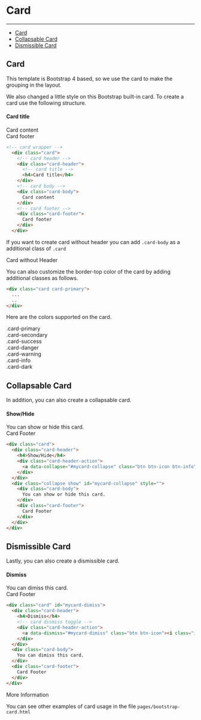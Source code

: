 # Card

---

- [Card](#card)
- [Collapsable Card](#card-collapsable)
- [Dismissible Card](#card-dismissible)

<a name="card"></a>

## Card
This template is Bootstrap 4 based, so we use the card to make the grouping in the layout.

We also changed a little style on this Bootstrap built-in card. To create a card use the following structure.

<div class="preview">
  <div class="card">
    <div class="card-header">
      <h4>Card title</h4>
    </div>
    <div class="card-body">
      Card content
    </div>
    <div class="card-footer">
      Card footer
    </div>
  </div>
</div>

```html
<!-- card wrapper -->
  <div class="card">
    <!-- card header -->
    <div class="card-header">
      <!-- card title -->
      <h4>Card title</h4>
    </div>
    <!-- card body -->
    <div class="card-body">
      Card content
    </div>
    <!-- card footer -->
    <div class="card-footer">
      Card footer
    </div>
  </div>
```

If you want to create card without header you can add `.card-body` as a additional class of `.card`

<div class="preview">
  <div class="card card-body">
    Card without Header
  </div>
</div>

You can also customize the border-top color of the card by adding additional classes as follows.

```html
<div class="card card-primary">
  ...
  ..
</div>
```

Here are the colors supported on the card.

<div class="badge badge-primary">.card-primary</div>
<div class="badge badge-secondary">.card-secondary</div>
<div class="badge badge-success">.card-success</div>
<div class="badge badge-danger">.card-danger</div>
<div class="badge badge-warning">.card-warning</div>
<div class="badge badge-info">.card-info</div>
<div class="badge badge-dark">.card-dark</div>

<a name="card-collapsable"></a>

## Collapsable Card

In addition, you can also create a collapsable card.

<div class="preview">
<div class="card">
  <div class="card-header">
    <h4>Show/Hide</h4>
    <div class="card-header-action">
      <a data-collapse="#mycard-collapse" class="btn btn-icon btn-info" href="#"><i class="fas fa-minus"></i></a>
    </div>
    </div>
    <div class="collapse show" id="mycard-collapse" style="">
      <div class="card-body">
        You can show or hide this card.
      </div>
      <div class="card-footer">
        Card Footer
      </div>
    </div>
  </div>
</div>

```html
<div class="card">
  <div class="card-header">
    <h4>Show/Hide</h4>
    <div class="card-header-action">
      <a data-collapse="#mycard-collapse" class="btn btn-icon btn-info" href="#"><i class="fas fa-minus"></i></a>
    </div>
  </div>
  <div class="collapse show" id="mycard-collapse" style="">
    <div class="card-body">
      You can show or hide this card.
    </div>
    <div class="card-footer">
      Card Footer
    </div>
  </div>
</div>
```
<a name="card-dismissible"></a>

## Dismissible Card

Lastly, you can also create a dismissible card.

<div class="preview">
  <div class="card" id="mycard-dimiss">
    <div class="card-header">
      <h4>Dismiss</h4>
      <div class="card-header-action">
        <a data-dismiss="#mycard-dimiss" class="btn btn-icon btn-danger" href="#"><i class="fas fa-times"></i></a>
      </div>
    </div>
    <div class="card-body">
      You can dimiss this card.
    </div>
    <div class="card-footer">
      Card Footer
    </div>
  </div>
</div>

```html
<div class="card" id="mycard-dimiss">
  <div class="card-header">
    <h4>Dismiss</h4>
    <!-- card dismiss toggle -->
    <div class="card-header-action">
      <a data-dismiss="#mycard-dimiss" class="btn btn-icon"><i class="ion ion-close"></i></a>
    </div>
  </div>
  <div class="card-body">
    You can dimiss this card.
  </div>
  <div class="card-footer">
    Card Footer
  </div>
</div>
```

<div class="alert alert-primary alert-has-icon mt-4">
	<div class="alert-icon"><i class="far fa-lightbulb"></i></div>
	<div class="alert-body">
			<div class="alert-title">More Information</div>
			<p>You can see other examples of card usage in the file <code>pages/bootstrap-card.html</code></p>
	</div>
</div>